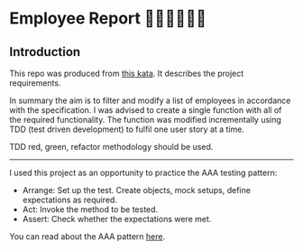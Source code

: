 # Employee Report 👩‍🦰👨‍🦱👨‍🦳

## Introduction

This repo was produced from [this kata](https://codingdojo.org/kata/Employee-Report/). It describes the project requirements.

In summary the aim is to filter and modify a list of employees in accordance with the specification. I was advised to create a single function with all of the required functionality. The function was modified incrementally using TDD (test driven development) to fulfil one user story at a time.

TDD red, green, refactor methodology should be used.

---

I used this project as an opportunity to practice the AAA testing pattern:
- Arrange: Set up the test. Create objects, mock setups, define expectations as required.
- Act: Invoke the method to be tested.
- Assert: Check whether the expectations were met.

You can read about the AAA pattern [here](https://medium.com/@pjbgf/title-testing-code-ocd-and-the-aaa-pattern-df453975ab80).
